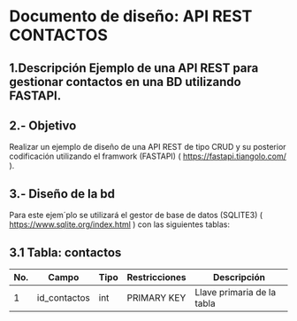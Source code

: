 # Documento de diseño: API REST CONTACTOS
## 1.Descripción Ejemplo de una API REST para gestionar contactos en una BD utilizando FASTAPI.

## 2.- Objetivo 
Realizar un ejemplo de diseño de una API REST de tipo CRUD y su posterior codificación utilizando el framwork (FASTAPI) ( https://fastapi.tiangolo.com/ ).

## 3.- Diseño de la bd
Para este ejem´plo se utilizará el gestor de base de datos (SQLITE3) ( https://www.sqlite.org/index.html ) con las siguientes tablas:

## 3.1 Tabla: contactos
|No.|Campo|Tipo|Restricciones|Descripción|
|--|--|--|--|--|
|1|id_contactos|int|PRIMARY KEY|Llave primaria de la tabla|
